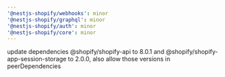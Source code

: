 ```yaml
---
'@nestjs-shopify/webhooks': minor
'@nestjs-shopify/graphql': minor
'@nestjs-shopify/auth': minor
'@nestjs-shopify/core': minor
---
```


update dependencies @shopify/shopify-api to 8.0.1 and @shopify/shopify-app-session-storage to 2.0.0, also allow those versions in peerDependencies
